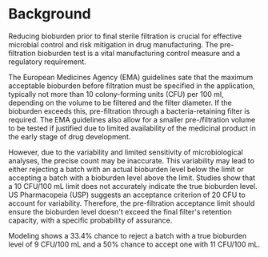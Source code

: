 # Background

Reducing bioburden prior to final sterile filtration is crucial for effective microbial control and risk mitigation in drug manufacturing. The pre-filtration bioburden test is a vital manufacturing control measure and a regulatory requirement. 

The European Medicines Agency (EMA) guidelines sate that the maximum acceptable bioburden before filtration must be specified in the application, typically not more than 10 colony-forming units (CFU) per 100 ml, depending on the volume to be filtered and the filter diameter. If the bioburden exceeds this, pre-filtration through a bacteria-retaining filter is required. The EMA guidelines also allow for a smaller pre-/filtration volume to be tested if justified due to limited availability of the medicinal product in the early stage of drug development.

However, due to the variability and limited sensitivity of microbiological analyses, the precise count may be inaccurate. This variability may lead to either rejecting a batch with an actual bioburden level below the limit or accepting a batch with a bioburden level above the limit. Studies show that a 10 CFU/100 mL limit does not accurately indicate the true bioburden level. US Pharmacopeia (USP) suggests an acceptance criterion of 20 CFU to account for variability. Therefore, the pre-filtration acceptance limit should ensure the bioburden level doesn't exceed the final filter's retention capacity, with a specific probability of assurance.

Modeling shows a 33.4% chance to reject a batch with a true bioburden level of 9 CFU/100 mL and a 50% chance to accept one with 11 CFU/100 mL.